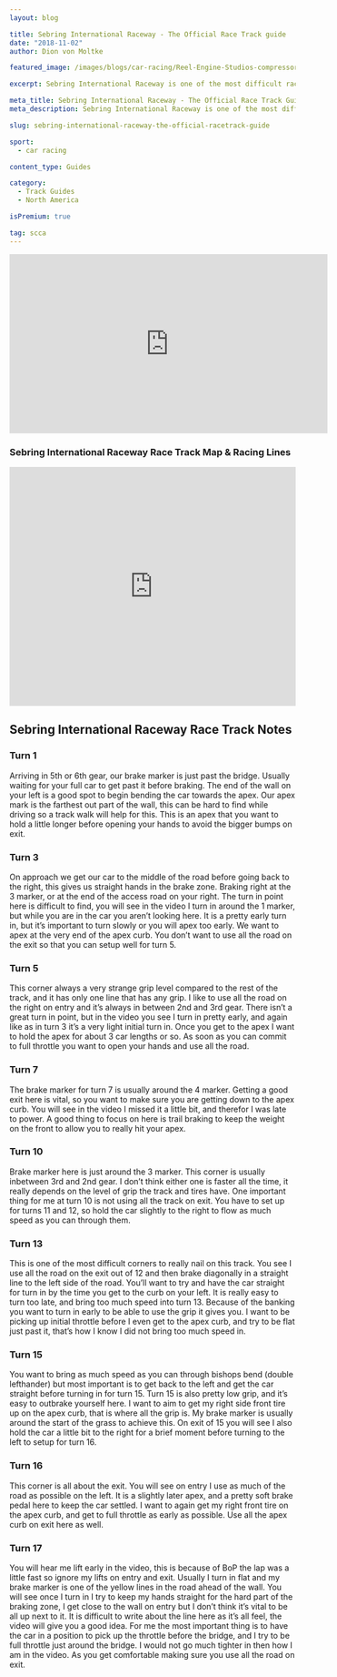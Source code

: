 ```yaml
---
layout: blog

title: Sebring International Raceway - The Official Race Track guide
date: "2018-11-02"
author: Dion von Moltke

featured_image: /images/blogs/car-racing/Reel-Engine-Studios-compressor.jpg

excerpt: Sebring International Raceway is one of the most difficult racetracks in the world to master. Find out all the secrets pro drivers have!

meta_title: Sebring International Raceway - The Official Race Track Guide
meta_description: Sebring International Raceway is one of the most difficult racetracks in the world to master. Find out all the secrets pro drivers have!

slug: sebring-international-raceway-the-official-racetrack-guide

sport:
  - car racing

content_type: Guides

category:
  - Track Guides
  - North America

isPremium: true

tag: scca
---
```


<iframe title="Blog iFrame" id="videoIframe" width="560" height="315" src="https://www.youtube.com/embed/7ml30gHKb-4" frameborder="0" allow="accelerometer; autoplay; encrypted-media; gyroscope; picture-in-picture" allowfullscreen></iframe>

### Sebring International Raceway Race Track Map & Racing Lines

<iframe src="https://open-racer.com/embed#/AeaYeuqypQwzEWzLKCcr"
                             style="height: 420px; width: 100%; border: 0"></iframe>

## Sebring International Raceway Race Track Notes

### Turn 1

Arriving in 5th or 6th gear, our brake marker is just past the bridge. Usually waiting for your full car to get past it before braking. The end of the wall on your left is a good spot to begin bending the car towards the apex. Our apex mark is the farthest out part of the wall, this can be hard to find while driving so a track walk will help for this. This is an apex that you want to hold a little longer before opening your hands to avoid the bigger bumps on exit.

### Turn 3

On approach we get our car to the middle of the road before going back to the right, this gives us straight hands in the brake zone. Braking right at the 3 marker, or at the end of the access road on your right. The turn in point here is difficult to find, you will see in the video I turn in around the 1 marker, but while you are in the car you aren’t looking here. It is a pretty early turn in, but it’s important to turn slowly or you will apex too early. We want to apex at the very end of the apex curb. You don’t want to use all the road on the exit so that you can setup well for turn 5.

### Turn 5

This corner always a very strange grip level compared to the rest of the track, and it has only one line that has any grip. I like to use all the road on the right on entry and it’s always in between 2nd and 3rd gear. There isn’t a great turn in point, but in the video you see I turn in pretty early, and again like as in turn 3 it’s a very light initial turn in. Once you get to the apex I want to hold the apex for about 3 car lengths or so. As soon as you can commit to full throttle you want to open your hands and use all the road.

### Turn 7

The brake marker for turn 7 is usually around the 4 marker. Getting a good exit here is vital, so you want to make sure you are getting down to the apex curb. You will see in the video I missed it a little bit, and therefor I was late to power. A good thing to focus on here is trail braking to keep the weight on the front to allow you to really hit your apex.

### Turn 10

Brake marker here is just around the 3 marker. This corner is usually inbetween 3rd and 2nd gear. I don’t think either one is faster all the time, it really depends on the level of grip the track and tires have. One important thing for me at turn 10 is not using all the track on exit. You have to set up for turns 11 and 12, so hold the car slightly to the right to flow as much speed as you can through them.

### Turn 13

This is one of the most difficult corners to really nail on this track. You see I use all the road on the exit out of 12 and then brake diagonally in a straight line to the left side of the road. You’ll want to try and have the car straight for turn in by the time you get to the curb on your left. It is really easy to turn too late, and bring too much speed into turn 13. Because of the banking you want to turn in early to be able to use the grip it gives you. I want to be picking up initial throttle before I even get to the apex curb, and try to be flat just past it, that’s how I know I did not bring too much speed in.

### Turn 15

You want to bring as much speed as you can through bishops bend (double lefthander) but most important is to get back to the left and get the car straight before turning in for turn 15. Turn 15 is also pretty low grip, and it’s easy to outbrake yourself here. I want to aim to get my right side front tire up on the apex curb, that is where all the grip is. My brake marker is usually around the start of the grass to achieve this. On exit of 15 you will see I also hold the car a little bit to the right for a brief moment before turning to the left to setup for turn 16.

### Turn 16

This corner is all about the exit. You will see on entry I use as much of the road as possible on the left. It is a slightly later apex, and a pretty soft brake pedal here to keep the car settled. I want to again get my right front tire on the apex curb, and get to full throttle as early as possible. Use all the apex curb on exit here as well.

### Turn 17

You will hear me lift early in the video, this is because of BoP the lap was a little fast so ignore my lifts on entry and exit. Usually I turn in flat and my brake marker is one of the yellow lines in the road ahead of the wall. You will see once I turn in I try to keep my hands straight for the hard part of the braking zone, I get close to the wall on entry but I don’t think it’s vital to be all up next to it. It is difficult to write about the line here as it’s all feel, the video will give you a good idea. For me the most important thing is to have the car in a position to pick up the throttle before the bridge, and I try to be full throttle just around the bridge. I would not go much tighter in then how I am in the video. As you get comfortable making sure you use all the road on exit.
